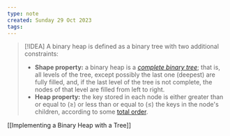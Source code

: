 ```yaml
---
type: note
created: Sunday 29 Oct 2023
tags: 
---
```

> [!IDEA]
> A binary heap is defined as a binary tree with two additional constraints:
> - **Shape property:** a binary heap is a _[complete binary tree](https://en.wikipedia.org/wiki/Complete_binary_tree "Complete binary tree")_; that is, all levels of the tree, except possibly the last one (deepest) are fully filled, and, if the last level of the tree is not complete, the nodes of that level are filled from left to right.
> - **Heap property:** the key stored in each node is either greater than or equal to (≥) or less than or equal to (≤) the keys in the node's children, according to some [total order](https://en.wikipedia.org/wiki/Total_order "Total order").

[[Implementing a Binary Heap with a Tree]]